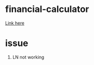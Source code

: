 # financial-calculator

[Link here](https://hoyongj.github.io/financial-calculator)


# issue

1. LN not working